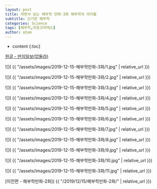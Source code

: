 ```yaml
---
layout: post
title: 까면서 보는 해부학 만화-3화 해부학의 아이돌
subtitle: 신기한 해부학
categories: Science
tags: [해부학,히포크라테스]
author: atom
---
```


* content
{:toc}

[원글 - 딴지일보(압둘라)](http://www.ddanzi.com/free/590920683)

![]( {{ "/assets/images/2019-12-15-해부학만화-3화/1.jpg" | relative_url }})

![]( {{ "/assets/images/2019-12-15-해부학만화-3화/2.jpg" | relative_url }})

![]( {{ "/assets/images/2019-12-15-해부학만화-3화/3.jpg" | relative_url }})

![]( {{ "/assets/images/2019-12-15-해부학만화-3화/4.jpg" | relative_url }})

![]( {{ "/assets/images/2019-12-15-해부학만화-3화/5.jpg" | relative_url }})

![]( {{ "/assets/images/2019-12-15-해부학만화-3화/6.jpg" | relative_url }})

![]( {{ "/assets/images/2019-12-15-해부학만화-3화/7.jpg" | relative_url }})

![]( {{ "/assets/images/2019-12-15-해부학만화-3화/8.jpg" | relative_url }})

![]( {{ "/assets/images/2019-12-15-해부학만화-3화/9.jpg" | relative_url }})

![]( {{ "/assets/images/2019-12-15-해부학만화-3화/10.jpg" | relative_url }})

![]( {{ "/assets/images/2019-12-15-해부학만화-3화/11.jpg" | relative_url }})

[이전편 - 해부학만화-2화]( {{ "/2019/12/15/해부학만화-2화/"  | relative_url }})
